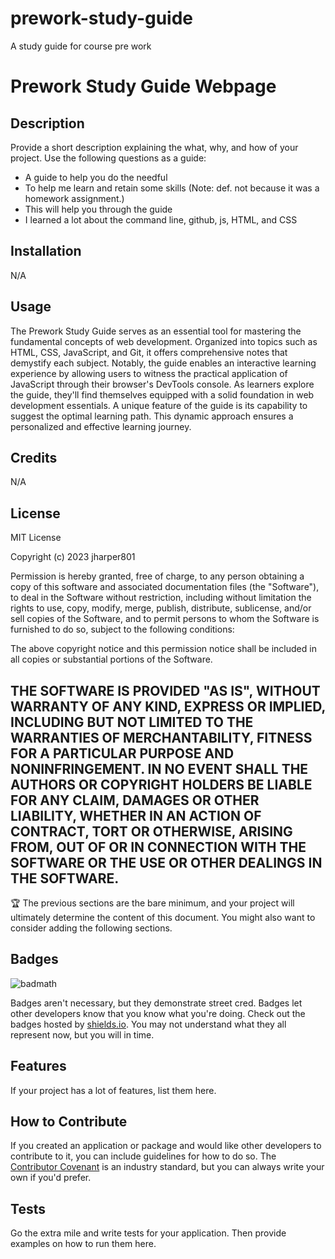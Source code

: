 # prework-study-guide
A study guide for course pre work
  # Prework Study Guide Webpage

## Description

Provide a short description explaining the what, why, and how of your project. Use the following questions as a guide:

- A guide to help you do the needful
- To help me learn and retain some skills (Note: def. not because it was a homework assignment.)
- This will help you through the guide
- I learned a lot about the command line, github, js, HTML, and CSS


## Installation

N/A

## Usage

The Prework Study Guide serves as an essential tool for mastering the fundamental concepts of web development. Organized into topics such as HTML, CSS, JavaScript, and Git, it offers comprehensive notes that demystify each subject. Notably, the guide enables an interactive learning experience by allowing users to witness the practical application of JavaScript through their browser's DevTools console. As learners explore the guide, they'll find themselves equipped with a solid foundation in web development essentials. A unique feature of the guide is its capability to suggest the optimal learning path. This dynamic approach ensures a personalized and effective learning journey.


## Credits

N/A
## License

MIT License

Copyright (c) 2023 jharper801

Permission is hereby granted, free of charge, to any person obtaining a copy
of this software and associated documentation files (the "Software"), to deal
in the Software without restriction, including without limitation the rights
to use, copy, modify, merge, publish, distribute, sublicense, and/or sell
copies of the Software, and to permit persons to whom the Software is
furnished to do so, subject to the following conditions:

The above copyright notice and this permission notice shall be included in all
copies or substantial portions of the Software.

THE SOFTWARE IS PROVIDED "AS IS", WITHOUT WARRANTY OF ANY KIND, EXPRESS OR
IMPLIED, INCLUDING BUT NOT LIMITED TO THE WARRANTIES OF MERCHANTABILITY,
FITNESS FOR A PARTICULAR PURPOSE AND NONINFRINGEMENT. IN NO EVENT SHALL THE
AUTHORS OR COPYRIGHT HOLDERS BE LIABLE FOR ANY CLAIM, DAMAGES OR OTHER
LIABILITY, WHETHER IN AN ACTION OF CONTRACT, TORT OR OTHERWISE, ARISING FROM,
OUT OF OR IN CONNECTION WITH THE SOFTWARE OR THE USE OR OTHER DEALINGS IN THE
SOFTWARE.
---

🏆 The previous sections are the bare minimum, and your project will ultimately determine the content of this document. You might also want to consider adding the following sections.

## Badges

![badmath](https://img.shields.io/github/languages/top/nielsenjared/badmath)

Badges aren't necessary, but they demonstrate street cred. Badges let other developers know that you know what you're doing. Check out the badges hosted by [shields.io](https://shields.io/). You may not understand what they all represent now, but you will in time.

## Features

If your project has a lot of features, list them here.

## How to Contribute

If you created an application or package and would like other developers to contribute to it, you can include guidelines for how to do so. The [Contributor Covenant](https://www.contributor-covenant.org/) is an industry standard, but you can always write your own if you'd prefer.

## Tests

Go the extra mile and write tests for your application. Then provide examples on how to run them here.